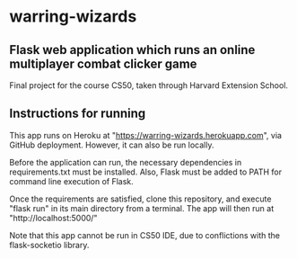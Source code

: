 # warring-wizards
Flask web application which runs an online multiplayer combat clicker game
---
Final project for the course CS50, taken through Harvard Extension School.
## Instructions for running
This app runs on Heroku at "https://warring-wizards.herokuapp.com", via GitHub deployment. However, it can also be run locally.

Before the application can run, the necessary dependencies in requirements.txt must be installed. Also, Flask must be added to PATH for command line execution of Flask.

Once the requirements are satisfied, clone this repository, and execute "flask run" in its main directory from a terminal. The app will then run at "http://localhost:5000/"

Note that this app cannot be run in CS50 IDE, due to conflictions with the flask-socketio library.

